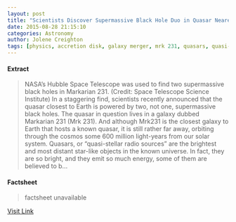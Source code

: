 ```yaml
---
layout: post
title: "Scientists Discover Supermassive Black Hole Duo in Quasar Nearest Earth"
date: 2015-08-28 21:15:10
categories: Astronomy
author: Jolene Creighton
tags: [physics, accretion disk, galaxy merger, mrk 231, quasars, quasi-stellar radio sources, science news, supermassive black holes]
---
```



#### Extract
>NASA&#8217;s Hubble Space Telescope was used to find two supermassive black holes in Markarian 231. (Credit: Space Telescope Science Institute) In a staggering find, scientists recently announced that the quasar closest to Earth is powered by two, not one, supermassive black holes. The quasar in question lives in a galaxy dubbed Markarian 231 (Mrk 231). And although Mrk231 is the closest galaxy to Earth that hosts a known quasar, it is still rather far away, orbiting through the cosmos some 600 million light-years from our solar system. Quasars, or “quasi-stellar radio sources” are the brightest and most distant star-like objects in the known universe. In fact, they are so bright, and they emit so much energy, some of them are believed to b...

#### Factsheet
>factsheet unavailable

[Visit Link](http://www.fromquarkstoquasars.com/scientists-discover-supermassive-black-hole-duo-in-quasar-nearest-earth/)



